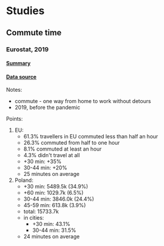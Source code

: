 # Studies

## Commute time
### Eurostat, 2019
#### [Summary](https://ec.europa.eu/eurostat/web/products-eurostat-news/-/ddn-20201021-2)
#### [Data source](https://ec.europa.eu/eurostat/databrowser/view/LFSO_19PLWK28/bookmark/table?lang=en&bookmarkId=96ad2e59-267b-404c-97e2-133b7fa05022)

Notes:
- commute - one way from home to work without detours
- 2019, before the pandemic

Points:
1. EU:
    - 61.3% travellers in EU commuted less than half an hour
    - 26.3% commuted from half to one hour
    - 8.1% commuted at least an hour
    - 4.3% didn't travel at all
    - +30 min: +35%
    - 30-44 min: +20%
    - 25 minutes on average
2. Poland:
    - +30 min: 5489.5k (34.9%)
    - +60 min: 1029.7k (6.5%)
    - 30-44 min: 3846.0k (24.4%)
    - 45-59 min: 613.8k (3.9%)
    - total: 15733.7k
    - in cities:
        - +30 min: 43.1%
        - 30-44 min: 31.5%
    - 24 minutes on average
